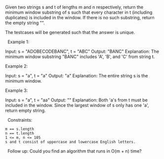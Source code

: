 Given two strings s and t of lengths m and n respectively, return the minimum window substring of s such that every character in t (including duplicates) is included in the window. If there is no such substring, return the empty string "".

The testcases will be generated such that the answer is unique.

 
Example 1:

Input: s = "ADOBECODEBANC", t = "ABC"
Output: "BANC"
Explanation: The minimum window substring "BANC" includes 'A', 'B', and 'C' from string t.


Example 2:

Input: s = "a", t = "a"
Output: "a"
Explanation: The entire string s is the minimum window.


Example 3:

Input: s = "a", t = "aa"
Output: ""
Explanation: Both 'a's from t must be included in the window.
Since the largest window of s only has one 'a', return empty string.


 
Constraints:


	m == s.length
	n == t.length
	1 <= m, n <= 105
	s and t consist of uppercase and lowercase English letters.


 
Follow up: Could you find an algorithm that runs in O(m + n) time?
